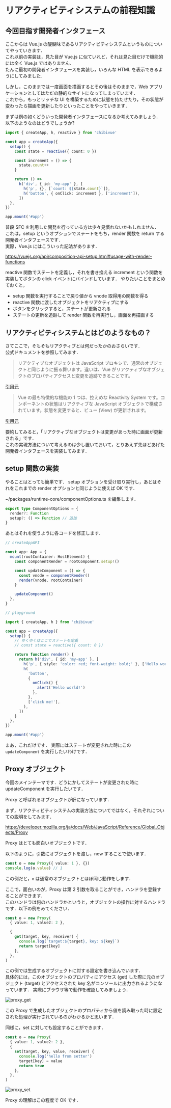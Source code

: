 # リアクティビティシステムの前程知識

## 今回目指す開発者インタフェース

ここからは Vue.js の醍醐味であるリアクティビティシステムというものについてやっていきます．  
これ以前の実装は，見た目が Vue.js に似ていれど，それは見た目だけで機能的には全く Vue.js ではありません．  
たんに最初の開発者インタフェースを実装し，いろんな HTML を表示できるようにしてみました．

しかし，このままでは一度画面を描画するとその後はそのままで，Web アプリケーションとしてはただの静的なサイトになってしまっています．  
これから，もっとリッチな UI を構築するために状態を持たせたり，その状態が変わったら描画を更新したりといったことをやっていきます．

まずは例の如くどういった開発者インタフェースになるか考えてみましょう．  
以下のようなのはどうでしょうか?

```ts
import { createApp, h, reactive } from 'chibivue'

const app = createApp({
  setup() {
    const state = reactive({ count: 0 })

    const increment = () => {
      state.count++
    }

    return () =>
      h('div', { id: 'my-app' }, [
        h('p', {}, [`count: ${state.count}`]),
        h('button', { onClick: increment }, ['increment']),
      ])
  },
})

app.mount('#app')
```

普段 SFC を利用した開発を行っている方は少々見慣れないかもしれません．  
これは，setup というオプションでステートをもち，render 関数を return する開発者インタフェースです．  
実際，Vue.js にはこういった記法があります．

https://vuejs.org/api/composition-api-setup.html#usage-with-render-functions

reactive 関数でステートを定義し，それを書き換える increment という関数を実装してボタンの click イベントにバインドしています．
やりたいことをまとめておくと，

- setup 関数を実行することで戻り値から vnode 取得用の関数を得る
- reactive 関数に渡したオブジェクトをリアクティブにする
- ボタンをクリックすると，ステートが更新される
- ステートの更新を追跡して render 関数を再実行し，画面を再描画する

## リアクティビティシステムとはどのようなもの？

さてここで，そもそもリアクティブとは何だったかのおさらいです．\
公式ドキュメントを参照してみます．

> リアクティブなオブジェクトは JavaScript プロキシで、通常のオブジェクトと同じように振る舞います。違いは、Vue がリアクティブなオブジェクトのプロパティアクセスと変更を追跡できることです。

[引用元](https://ja.vuejs.org/guide/essentials/reactivity-fundamentals.html)

> Vue の最も特徴的な機能の 1 つは、控えめな Reactivity System です。コンポーネントの状態はリアクティブな JavaScript オブジェクトで構成されています。状態を変更すると、ビュー (View) が更新されます。

[引用元](https://ja.vuejs.org/guide/extras/reactivity-in-depth.html)

要約してみると，「リアクティブなオブジェクトは変更があった時に画面が更新される」です．  
これの実現方法について考えるのは少し置いておいて，とりあえず先ほどあげた開発者インタフェースを実装してみます．

## setup 関数の実装

やることはとっても簡単です．
setup オプションを受け取り実行し，あとはそれをこれまでの render オプションと同じように使えば OK です．

~/packages/runtime-core/componentOptions.ts を編集します．

```ts
export type ComponentOptions = {
  render?: Function
  setup?: () => Function // 追加
}
```

あとはそれを使うように各コードを修正します．

```ts
// createAppAPI

const app: App = {
  mount(rootContainer: HostElement) {
    const componentRender = rootComponent.setup!()

    const updateComponent = () => {
      const vnode = componentRender()
      render(vnode, rootContainer)
    }

    updateComponent()
  },
}
```

```ts
// playground

import { createApp, h } from 'chibivue'

const app = createApp({
  setup() {
    // ゆくゆくはここでステートを定義
    // const state = reactive({ count: 0 })

    return function render() {
      return h('div', { id: 'my-app' }, [
        h('p', { style: 'color: red; font-weight: bold;' }, ['Hello world.']),
        h(
          'button',
          {
            onClick() {
              alert('Hello world!')
            },
          },
          ['click me!'],
        ),
      ])
    }
  },
})

app.mount('#app')
```

まあ，これだけです．
実際にはステートが変更された時にこの `updateComponent` を実行したいわけです．

## Proxy オブジェクト

今回のメインテーマです．どうにかしてステートが変更された時に updateComponent を実行したいです．

Proxy と呼ばれるオブジェクトが肝になっています．

まず，リアクティビティシステムの実装方法についてではなく，それぞれについての説明をしてみます．

https://developer.mozilla.org/ja/docs/Web/JavaScript/Reference/Global_Objects/Proxy

Proxy はとても面白いオブジェクトです．

以下のように，引数にオブジェクトを渡し，new することで使います．

```ts
const o = new Proxy({ value: 1 }, {})
console.log(o.value) // 1
```

この例だと，`o` は通常のオブジェクトとほぼ同じ動作をします．

ここで，面白いのが，Proxy は第 2 引数を取ることができ，ハンドラを登録することができます．  
このハンドラは何のハンドラかというと，オブジェクトの操作に対するハンドラです．以下の例をみてください．

```ts
const o = new Proxy(
  { value: 1, value2: 2 },

  {
    get(target, key, receiver) {
      console.log(`target:${target}, key: ${key}`)
      return target[key]
    },
  },
)
```

この例では生成するオブジェクトに対する設定を書き込んでいます．  
具体的には，このオブジェクトのプロパティにアクセス (get) した際に元のオブジェクト (target) とアクセスされた key 名がコンソールに出力されるようになっています．
実際にブラウザ等で動作を確認してみましょう．

![proxy_get](https://raw.githubusercontent.com/chibivue-land/chibivue/main/book/images/proxy_get.png)

この Proxy で生成したオブジェクトのプロパティから値を読み取った時に設定された処理が実行されているのがわかるかと思います．

同様に，set に対しても設定することができます．

```ts
const o = new Proxy(
  { value: 1, value2: 2 },
  {
    set(target, key, value, receiver) {
      console.log('hello from setter')
      target[key] = value
      return true
    },
  },
)
```

![proxy_set](https://raw.githubusercontent.com/chibivue-land/chibivue/main/book/images/proxy_set.png)

Proxy の理解はこの程度で OK です．

